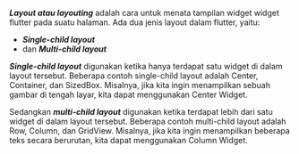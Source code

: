 ***Layout atau layouting*** adalah cara untuk menata tampilan widget widget flutter pada suatu halaman. Ada dua jenis layout dalam flutter, yaitu:
- ***Single-child layout***
- dan ***Multi-child layout***

***Single-child layout*** digunakan ketika hanya terdapat satu widget di dalam layout tersebut. Beberapa contoh single-child layout adalah Center, Container, dan SizedBox. Misalnya, jika kita ingin menampilkan sebuah gambar di tengah layar, kita dapat menggunakan Center Widget.

Sedangkan ***multi-child layout*** digunakan ketika terdapat lebih dari satu widget di dalam layout tersebut. Beberapa contoh multi-child layout adalah Row, Column, dan GridView. Misalnya, jika kita ingin menampilkan beberapa teks secara berurutan, kita dapat menggunakan Column Widget.